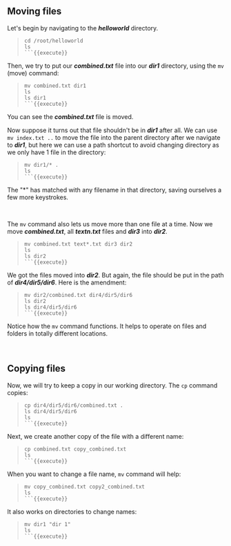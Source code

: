 ## Moving files

Let's begin by navigating to the **_helloworld_** directory.
> ```
> cd /root/helloworld
> ls
> ```{{execute}}

Then, we try to put our **_combined.txt_** file into our **_dir1_** directory, using the `mv` (move) command:
> ```
> mv combined.txt dir1
> ls
> ls dir1
> ```{{execute}}

You can see the **_combined.txt_** file is moved.

Now suppose it turns out that file shouldn't be in **_dir1_** after all. We can use `mv index.txt ..` to move the file into the parent directory after we navigate to **_dir1_**, but here we can use a path shortcut to avoid changing directory as we only have 1 file in the directory:
> ```
> mv dir1/* .
> ls
> ```{{execute}}

The "*" has matched with any filename in that directory, saving ourselves a few more keystrokes.

<br/>

The `mv` command also lets us move more than one file at a time. Now we move **_combined.txt_**, all **_textn.txt_** files and **_dir3_** into **_dir2_**.
> ```
> mv combined.txt text*.txt dir3 dir2
> ls 
> ls dir2
> ```{{execute}}

We got the files moved into **_dir2_**. But again, the file should be put in the path of **_dir4/dir5/dir6_**. Here is the amendment:
> ```
> mv dir2/combined.txt dir4/dir5/dir6
> ls dir2
> ls dir4/dir5/dir6
> ```{{execute}}

Notice how the `mv` command functions. It helps to operate on files and folders in totally different locations. 

<br/>

## Copying files

Now, we will try to keep a copy in our working directory. The `cp` command copies:
> ```
> cp dir4/dir5/dir6/combined.txt .
> ls dir4/dir5/dir6
> ls
> ```{{execute}}

Next, we create another copy of the file with a different name:
> ```
> cp combined.txt copy_combined.txt
> ls
> ```{{execute}}

When you want to change a file name, `mv` command will help:
> ```
> mv copy_combined.txt copy2_combined.txt
> ls
> ```{{execute}}

It also works on directories to change names:
> ```
> mv dir1 "dir 1"
> ls
> ```{{execute}}

<br/>
